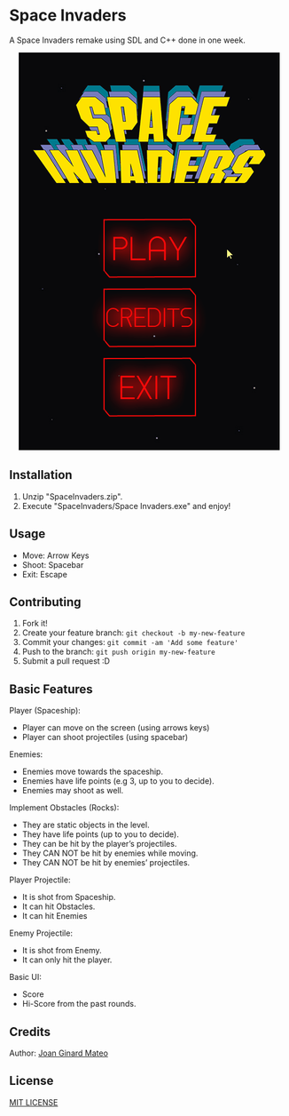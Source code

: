 # Space Invaders

A Space Invaders remake using SDL and C++ done in one week.

<p align="center">
  <img width="471" height="716" src="https://github.com/JoanStinson/SpaceInvaders/blob/master/preview.gif">
 </p>

## Installation

1. Unzip "SpaceInvaders.zip".
2. Execute "SpaceInvaders/Space Invaders.exe" and enjoy!

## Usage

- Move: Arrow Keys
- Shoot: Spacebar
- Exit: Escape

## Contributing

1. Fork it!
2. Create your feature branch: `git checkout -b my-new-feature`
3. Commit your changes: `git commit -am 'Add some feature'`
4. Push to the branch: `git push origin my-new-feature`
5. Submit a pull request :D

## Basic Features

Player (Spaceship):
- Player can move on the screen (using arrows keys)
- Player can shoot projectiles (using spacebar)

Enemies:
- Enemies move towards the spaceship.
- Enemies have life points (e.g 3, up to you to decide).
- Enemies may shoot as well.

Implement Obstacles (Rocks):
- They are static objects in the level.
- They have life points (up to you to decide).
- They can be hit by the player’s projectiles.
- They CAN NOT be hit by enemies while moving.
- They CAN NOT be hit by enemies’ projectiles.

Player Projectile:
- It is shot from Spaceship.
- It can hit Obstacles.
- It can hit Enemies

Enemy Projectile:
- It is shot from Enemy.
- It can only hit the player.

Basic UI:
- Score
- Hi-Score from the past rounds.

## Credits

Author: [Joan Ginard Mateo](https://github.com/JoanStinson)

## License

[MIT LICENSE](https://github.com/JoanStinson/SpaceInvaders/blob/master/LICENSE)
